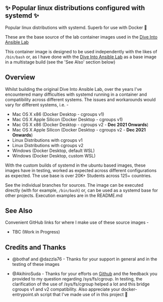 ## ✨ Popular linux distributions configured with systemd ✨

Popular linux distributions with systemd.  Superb for use with Docker 🐋

These are the base source of the lab container images used in the [Dive Into Ansible Lab](https://github.com/spurin/diveintoansible-lab)

This container image is designed to be used independently with the likes of ```/bin/bash``` or, as I have done with the [Dive Into Ansible Lab](https://github.com/spurin/diveintoansible-lab) as a base image in a multistage build (see the 'See Also' section below)

## Overview

Whilst building the original Dive Into Ansible Lab, over the years I've encountered many difficulties with systemd running in a container and compatibility across different systems.  The issues and workarounds would vary for different systems, i.e. -

* Mac OS X x86 (Docker Desktop - cgroups v1)
* Mac OS X Apple Silicon (Docker Desktop - cgroups v1)
* Mac OS X x86 (Docker Desktop - cgroups v2 - **Dec 2021 Onwards**)
* Mac OS X Apple Silicon (Docker Desktop - cgroups v2 - **Dec 2021 Onwards**)
* Linux Distributions with cgroups v1
* Linux Distributions with cgroups v2
* Windows (Docker Desktop, default WSL)
* Windows (Docker Desktop, custom WSL)

With the custom builds of systemd in the ubuntu based images, these images have in testing, worked as expected across different configurations as expected.  The use base is over 20K+ Students across 125+ countries.

See the individual branches for sources.  The image can be executed directly (with for example, ```/bin/bash```) or, can be used as a systemd base for other projects.  Execution examples are in the README.md

## See Also

Convenient GitHub links for where I make use of these source images -

* TBC (Work in Progress)

## Credits and Thanks

* @bothaf and @dazzla76 - Thanks for your support in general and in the testing of these images

* @AkihiroSuda - Thanks for your efforts on [Github](https://github.com/AkihiroSuda/containerized-systemd) and the feedback you provided to my question regarding /sys/fs/cgroup.  In testing, the clarification of the use of /sys/fs/cgroup helped a lot and this bridge cgroups v1 and v2 compatibility.  Also appreciate your docker-entrypoint.sh script that I've made use of in this project 🚀
